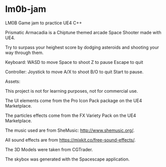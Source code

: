 # lm0b-jam
LM0B Game jam to practice UE4 C++

Prismatic Armacadia is a Chiptune themed arcade Space Shooter made with UE4.

Try to surpass your heighest score by dodging asteroids and shooting your way through them.

Keyboard:
WASD to move
Space to shoot
Z to pause
Escape to quit

Controller:
Joystick to move
A/X to shoot
B/O to quit
Start to pause.

Assets:

This project is not for learning purposes, not for commercial use.

The UI elements come from the Pro Icon Pack package on the UE4 Marketplace.

The particles effects come from the FX Variety Pack on the UE4 Marketplace.

The music used are from SheMusic: http://www.shemusic.org/.

All sound effects are from https://mixkit.co/free-sound-effects/.

The 3D Models were taken from CGTrader. 

The skybox was generated with the Spacescape application.
